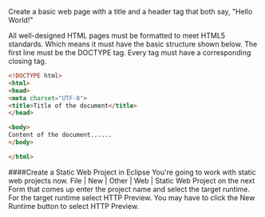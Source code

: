 <!--djw
todo: add steps to create dynamic web application in eclipse and to add, then view a web page 
-->
Create a basic web page with a title and a header tag that both say, "Hello World!"

All well-designed HTML pages must be formatted to meet HTML5 standards. Which means it must have the basic structure shown below. The first line must be the DOCTYPE tag. Every tag must have a corresponding closing tag. 

```html
<!DOCTYPE html>
<html>
<head>
<meta charset="UTF-8">
<title>Title of the document</title>
</head>

<body>
Content of the document......
</body>

</html>
```

####Create a Static Web Project in Eclipse
You're going to work with static web projects now.
File | New | Other | Web | Static Web Project
on the next Form that comes up enter the project name and select the target runtime. For the target runtime select HTTP Preview. You may have to click the New Runtime button to select HTTP Preview.

